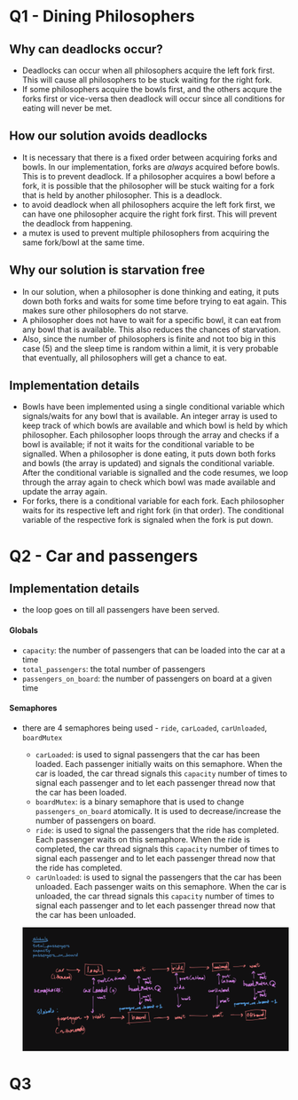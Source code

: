 # Q1 - Dining Philosophers 
## Why can deadlocks occur?
- Deadlocks can occur when all philosophers acquire the left fork first. This will cause all philosophers to be stuck waiting for the right fork. 
- If some philosophers acquire the bowls first, and the others acqure the forks first or vice-versa then deadlock will occur since all conditions for eating will never be met.

## How our solution avoids deadlocks
- It is necessary that there is a fixed order between acquiring forks and bowls. In our implementation, forks are _always_ acquired before bowls. This is to prevent deadlock. If a philosopher acquires a bowl before a fork, it is possible that the philosopher will be stuck waiting for a fork that is held by another philosopher. This is a deadlock.
- to avoid deadlock when all philosophers acquire the left fork first, we can have one philosopher acquire the right fork first. This will prevent the deadlock from happening.
- a mutex is used to prevent multiple philosophers from acquiring the same fork/bowl at the same time. 

## Why our solution is starvation free
- In our solution, when a philosopher is done thinking and eating, it puts down both forks and waits for some time before trying to eat again. This makes sure other philosophers do not starve.
- A philosopher does not have to wait for a specific bowl, it can eat from any bowl that is available. This also reduces the chances of starvation.
- Also, since the number of philosophers is finite and not too big in this case (5) and the sleep time is random within a limit, it is very probable that eventually, all philosophers will get a chance to eat.

## Implementation details
- Bowls have been implemented using a single conditional variable which signals/waits for any bowl that is available. An integer array is used to keep track of which bowls are available and which bowl is held by which philosopher. Each philosopher loops through the array and checks if a bowl is available; if not it waits for the conditional variable to be signalled. When a philosopher is done eating, it puts down both forks and bowls (the array is updated) and signals the conditional variable. After the conditional variable is signalled and the code resumes, we loop through the array again to check which bowl was made available and update the array again.
- For forks, there is a conditional variable for each fork. Each philosopher waits for its respective left and right fork (in that order). The conditional variable of the respective fork is signaled when the fork is put down. 

# Q2 - Car and passengers

## Implementation details
- the loop goes on till all passengers have been served.
#### Globals
- `capacity`: the number of passengers that can be loaded into the car at a time
- `total_passengers`: the total number of passengers
- `passengers_on_board`: the number of passengers on board at a given time

#### Semaphores
- there are 4 semaphores being used - `ride`, `carLoaded`, `carUnloaded`, `boardMutex`
  - `carLoaded`: is used to signal passengers that the car has been loaded. Each passenger initially waits on this semaphore. When the car is loaded, the car thread signals this `capacity` number of times to signal each passenger and to let each passenger thread now that the car has been loaded.
  -  `boardMutex`: is a binary semaphore that is used to change `passengers_on_board` atomically. It is used to decrease/increase the number of passengers on board.
  -  `ride`: is used to signal the passengers that the ride has completed. Each passenger waits on this semaphore. When the ride is completed, the car thread signals this `capacity` number of times to signal each passenger and to let each passenger thread now that the ride has completed.
  -  `carUnloaded`: is used to signal the passengers that the car has been unloaded. Each passenger waits on this semaphore. When the car is unloaded, the car thread signals this `capacity` number of times to signal each passenger and to let each passenger thread now that the car has been unloaded.

  ![](q2_flow.png)

# Q3